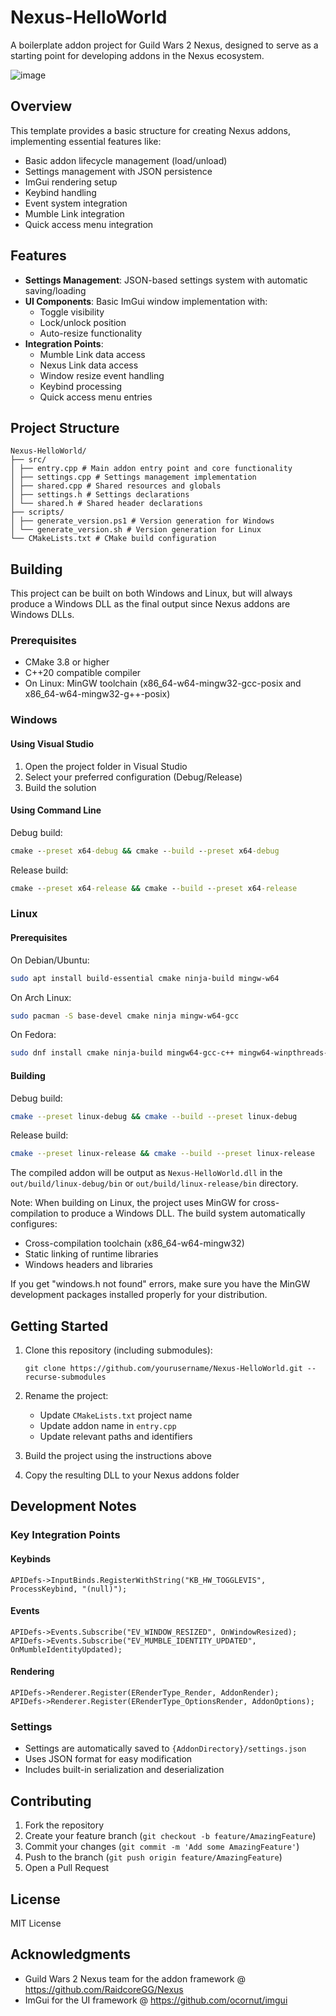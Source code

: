 # Nexus-HelloWorld

A boilerplate addon project for Guild Wars 2 Nexus, designed to serve as a starting point for developing addons in the Nexus ecosystem.

![image](https://github.com/user-attachments/assets/8aa51d15-5738-4656-ac2d-07c1344e2295)

## Overview

This template provides a basic structure for creating Nexus addons, implementing essential features like:

- Basic addon lifecycle management (load/unload)
- Settings management with JSON persistence
- ImGui rendering setup
- Keybind handling
- Event system integration
- Mumble Link integration
- Quick access menu integration

## Features

- **Settings Management**: JSON-based settings system with automatic saving/loading
- **UI Components**: Basic ImGui window implementation with:
  - Toggle visibility
  - Lock/unlock position
  - Auto-resize functionality
- **Integration Points**:
  - Mumble Link data access
  - Nexus Link data access
  - Window resize event handling
  - Keybind processing
  - Quick access menu entries

## Project Structure

```
Nexus-HelloWorld/
├── src/
│ ├── entry.cpp # Main addon entry point and core functionality
│ ├── settings.cpp # Settings management implementation
│ ├── shared.cpp # Shared resources and globals
│ ├── settings.h # Settings declarations
│ └── shared.h # Shared header declarations
├── scripts/
│ ├── generate_version.ps1 # Version generation for Windows
│ └── generate_version.sh # Version generation for Linux
└── CMakeLists.txt # CMake build configuration
```

## Building

This project can be built on both Windows and Linux, but will always produce a Windows DLL as the final output since Nexus addons are Windows DLLs.

### Prerequisites

- CMake 3.8 or higher
- C++20 compatible compiler
- On Linux: MinGW toolchain (x86_64-w64-mingw32-gcc-posix and x86_64-w64-mingw32-g++-posix)

### Windows

#### Using Visual Studio

1. Open the project folder in Visual Studio
2. Select your preferred configuration (Debug/Release)
3. Build the solution

#### Using Command Line

Debug build:

```cmd
cmake --preset x64-debug && cmake --build --preset x64-debug
```

Release build:

```cmd
cmake --preset x64-release && cmake --build --preset x64-release
```

### Linux

#### Prerequisites

On Debian/Ubuntu:

```bash
sudo apt install build-essential cmake ninja-build mingw-w64
```

On Arch Linux:

```bash
sudo pacman -S base-devel cmake ninja mingw-w64-gcc
```

On Fedora:

```bash
sudo dnf install cmake ninja-build mingw64-gcc-c++ mingw64-winpthreads-static
```

#### Building

Debug build:

```bash
cmake --preset linux-debug && cmake --build --preset linux-debug
```

Release build:

```bash
cmake --preset linux-release && cmake --build --preset linux-release
```

The compiled addon will be output as `Nexus-HelloWorld.dll` in the `out/build/linux-debug/bin` or `out/build/linux-release/bin` directory.

Note: When building on Linux, the project uses MinGW for cross-compilation to produce a Windows DLL. The build system automatically configures:

- Cross-compilation toolchain (x86_64-w64-mingw32)
- Static linking of runtime libraries
- Windows headers and libraries

If you get "windows.h not found" errors, make sure you have the MinGW development packages installed properly for your distribution.

## Getting Started

1. Clone this repository (including submodules):

   ```
   git clone https://github.com/yourusername/Nexus-HelloWorld.git --recurse-submodules
   ```

2. Rename the project:

   - Update `CMakeLists.txt` project name
   - Update addon name in `entry.cpp`
   - Update relevant paths and identifiers

3. Build the project using the instructions above

4. Copy the resulting DLL to your Nexus addons folder

## Development Notes

### Key Integration Points

#### Keybinds

    APIDefs->InputBinds.RegisterWithString("KB_HW_TOGGLEVIS", ProcessKeybind, "(null)");

#### Events

    APIDefs->Events.Subscribe("EV_WINDOW_RESIZED", OnWindowResized);
    APIDefs->Events.Subscribe("EV_MUMBLE_IDENTITY_UPDATED", OnMumbleIdentityUpdated);

#### Rendering

    APIDefs->Renderer.Register(ERenderType_Render, AddonRender);
    APIDefs->Renderer.Register(ERenderType_OptionsRender, AddonOptions);

### Settings

- Settings are automatically saved to `{AddonDirectory}/settings.json`
- Uses JSON format for easy modification
- Includes built-in serialization and deserialization

## Contributing

1. Fork the repository
2. Create your feature branch (`git checkout -b feature/AmazingFeature`)
3. Commit your changes (`git commit -m 'Add some AmazingFeature'`)
4. Push to the branch (`git push origin feature/AmazingFeature`)
5. Open a Pull Request

## License

MIT License

## Acknowledgments

- Guild Wars 2 Nexus team for the addon framework @ https://github.com/RaidcoreGG/Nexus
- ImGui for the UI framework @ https://github.com/ocornut/imgui
